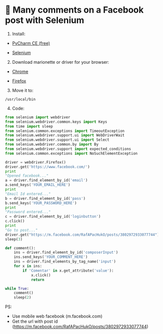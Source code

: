 🤖 Many comments on a Facebook post with Selenium
===

1. Install:

* <a href="https://www.jetbrains.com/es-es/pycharm/download/#section=mac">PyCharm CE (free)</a>

* <a href="https://stackoverflow.com/questions/24333330/using-selenium-with-pycharm-ce">Selenium</a>


2. Download marionette or driver for your browser:


* <a href="https://sites.google.com/a/chromium.org/chromedriver/downloads">Chrome</a>

* <a href="https://github.com/mozilla/geckodriver/releases">Firefox</a>

3. Move it to:

```
/usr/local/bin
```

4. Code:

```python
from selenium import webdriver
from selenium.webdriver.common.keys import Keys
from time import sleep
from selenium.common.exceptions import TimeoutException
from selenium.webdriver.support.ui import WebDriverWait
from selenium.webdriver.support.ui import Select
from selenium.webdriver.common.by import By
from selenium.webdriver.support import expected_conditions
from selenium.common.exceptions import NoSuchElementException

driver = webdriver.Firefox()
driver.get('https://www.facebook.com/')
print
"Opened facebook..."
a = driver.find_element_by_id('email')
a.send_keys('YOUR_EMAIL_HERE')
print
"Email Id entered..."
b = driver.find_element_by_id('pass')
b.send_keys('YOUR_PASSWORD_HERE')
print
"Password entered..."
c = driver.find_element_by_id('loginbutton')
c.click()
print
"Go to post..."
driver.get("https://m.facebook.com/RafAPacHukO/posts/3802972933077744")
sleep(3)

def comment():
    ins = driver.find_element_by_id('composerInput')
    ins.send_keys('YOUR_COMMENT_HERE')
    ins = driver.find_elements_by_tag_name('input')
    for x in ins:
        if 'Comentar' in x.get_attribute('value'):
            x.click()
            return

while True:
    comment()
    sleep(2)

```

PS: 

* Use mobile web facebook (m.facebook.com)
* Get the url with post id (https://m.facebook.com/RafAPacHukO/posts/3802972933077744)


